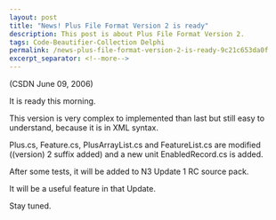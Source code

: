 ```yaml
---
layout: post
title: "News! Plus File Format Version 2 is ready"
description: This post is about Plus File Format Version 2.
tags: Code-Beautifier-Collection Delphi
permalink: /news-plus-file-format-version-2-is-ready-9c21c653da0f
excerpt_separator: <!--more-->
---
```

(CSDN June 09, 2006)

It is ready this morning.

This version is very complex to implemented than last but still easy to understand, because it is in XML syntax.
<!--more-->

Plus.cs, Feature.cs, PlusArrayList.cs and FeatureList.cs are modified ((version) 2 suffix added) and a new unit EnabledRecord.cs is added.

After some tests, it will be added to N3 Update 1 RC source pack.

It will be a useful feature in that Update.

Stay tuned.
